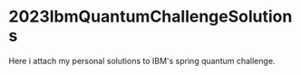 # 2023IbmQuantumChallengeSolutions
Here i attach my personal solutions to IBM's spring quantum challenge. 
